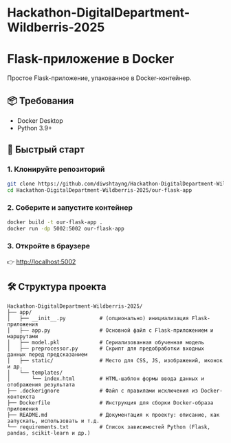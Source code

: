 # Hackathon-DigitalDepartment-Wildberris-2025
# Flask-приложение в Docker

Простое Flask-приложение, упакованное в Docker-контейнер.

## 📦 Требования
- Docker Desktop
- Python 3.9+

## 🚀 Быстрый старт

### 1. Клонируйте репозиторий
```bash
git clone https://github.com/diwshtayng/Hackathon-DigitalDepartment-Wildberris-2025.git
cd Hackathon-DigitalDepartment-Wildberris-2025/our-flask-app
```

### 2. Соберите и запустите контейнер
```bash
docker build -t our-flask-app .
docker run -dp 5002:5002 our-flask-app
```

### 3. Откройте в браузере
👉 [http://localhost:5002](http://localhost:5002)

## 🛠 Структура проекта
```
Hackathon-DigitalDepartment-Wildberris-2025/
├── app/
│   ├── __init__.py           # (опционально) инициализация Flask-приложения
│   ├── app.py                # Основной файл с Flask-приложением и маршрутами
│   ├── model.pkl             # Сериализованная обученная модель
│   ├── preprocessor.py       # Скрипт для предобработки входных данных перед предсказанием
│   ├── static/               # Место для CSS, JS, изображений, иконок и др.
│   └── templates/
│       └── index.html        # HTML-шаблон формы ввода данных и отображения результата
├── .dockerignore             # Файл с правилами исключения из Docker-контекста
├── Dockerfile                # Инструкция для сборки Docker-образа приложения
├── README.md                 # Документация к проекту: описание, как запускать, использовать и т.д.
└── requirements.txt          # Список зависимостей Python (Flask, pandas, scikit-learn и др.)
```
